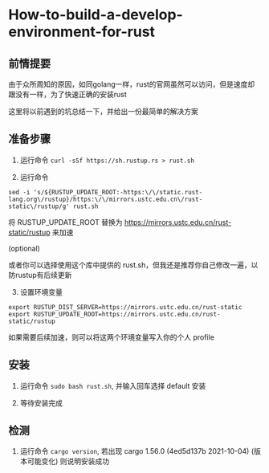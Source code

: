 # How-to-build-a-develop-environment-for-rust

## 前情提要
由于众所周知的原因，如同golang一样，rust的官网虽然可以访问，但是速度却跟没有一样，为了快速正确的安装rust

这里将以前遇到的坑总结一下，并给出一份最简单的解决方案

## 准备步骤

1. 运行命令 `curl -sSf https://sh.rustup.rs > rust.sh`

2. 运行命令

```
sed -i 's/${RUSTUP_UPDATE_ROOT:-https:\/\/static.rust-lang.org\/rustup}/https:\/\/mirrors.ustc.edu.cn\/rust-static\/rustup/g' rust.sh
```

将 RUSTUP_UPDATE_ROOT 替换为 https://mirrors.ustc.edu.cn/rust-static/rustup 来加速

(optional)

或者你可以选择使用这个库中提供的 rust.sh，但我还是推荐你自己修改一遍，以防rustup有后续更新

3. 设置环境变量

```
export RUSTUP_DIST_SERVER=https://mirrors.ustc.edu.cn/rust-static
export RUSTUP_UPDATE_ROOT=https://mirrors.ustc.edu.cn/rust-static/rustup
```

如果需要后续加速，则可以将这两个环境变量写入你的个人 profile

## 安装

1. 运行命令 `sudo bash rust.sh`, 并输入回车选择 default 安装

2. 等待安装完成

## 检测

1. 运行命令 `cargo version`, 若出现 cargo 1.56.0 (4ed5d137b 2021-10-04) (版本可能变化) 则说明安装成功